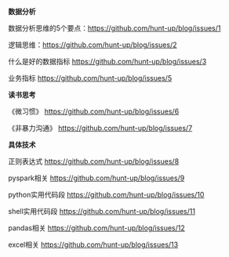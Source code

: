 **数据分析**

数据分析思维的5个要点：https://github.com/hunt-up/blog/issues/1

逻辑思维：https://github.com/hunt-up/blog/issues/2

什么是好的数据指标 https://github.com/hunt-up/blog/issues/3

业务指标 https://github.com/hunt-up/blog/issues/5

**读书思考**

《微习惯》 https://github.com/hunt-up/blog/issues/6

《非暴力沟通》 https://github.com/hunt-up/blog/issues/7

**具体技术**

正则表达式 https://github.com/hunt-up/blog/issues/8

pyspark相关 https://github.com/hunt-up/blog/issues/9

python实用代码段 https://github.com/hunt-up/blog/issues/10

shell实用代码段 https://github.com/hunt-up/blog/issues/11

pandas相关 https://github.com/hunt-up/blog/issues/12

excel相关 https://github.com/hunt-up/blog/issues/13
